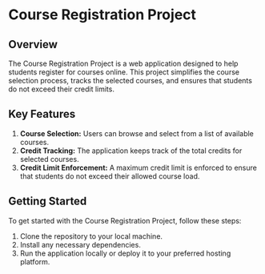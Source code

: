 # Course Registration Project

## Overview
The Course Registration Project is a web application designed to help students register for courses online. This project simplifies the course selection process, tracks the selected courses, and ensures that students do not exceed their credit limits.

## Key Features
1. **Course Selection:** Users can browse and select from a list of available courses.
2. **Credit Tracking:** The application keeps track of the total credits for selected courses.
3. **Credit Limit Enforcement:** A maximum credit limit is enforced to ensure that students do not exceed their allowed course load.

## Getting Started
To get started with the Course Registration Project, follow these steps:
1. Clone the repository to your local machine.
2. Install any necessary dependencies.
3. Run the application locally or deploy it to your preferred hosting platform.


